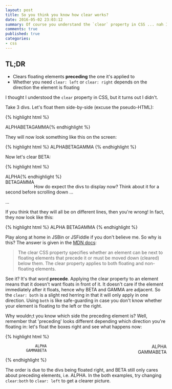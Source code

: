 ```yaml
---
layout: post
title: So you think you know how clear works?
date: 2016-05-02 23:03:12
summary: Of course you understand the `clear` property in CSS ... nah I didn't either.
comments: true
published: true
categories:
- css
---
```

<div class="tldr">
    <h2>TL;DR</h2>
    <ul>
        <li>Clears floating elements <strong>preceding</strong> the one it's applied to</li>
        <li>Whether you need <code>clear: left</code> or <code>clear: right</code> depends on the direction the element is floating</li>
   </ul>
</div>

I thought I understood the `clear` property in CSS, but it turns out I didn't.

Take 3 divs. Let's float them side-by-side (excuse the pseudo-HTML):

{% highlight html %}
<style>
.left {
    float: left;
}
</style>
<div class="left">ALPHA</div>
<div class="left">BETA</div>
<div class="left">GAMMA</div>
{% endhighlight %}

They will now look something like this on the screen:

{% highlight html %}
ALPHABETAGAMMA
{% endhighlight %}

Now let's clear BETA:

{% highlight html %}
<style>
.left {
    float: left;
}
.cleared {
    clear: both;
}
</style>
<div class="left">ALPHA</div>
<div class="left cleared">BETA</div>
<div class="left">GAMMA</div>
{% endhighlight %}

How do expect the divs to display now? Think about it for a second before scrolling down ...

...

If you think that they will all be on different lines, then you're wrong! In fact, they now look like this:

{% highlight html %}
ALPHA
BETAGAMMA
{% endhighlight %}

Play along at home in JSBin or JSFiddle if you don't believe me. So why is this? The answer is given in the [MDN docs](https://developer.mozilla.org/en/docs/Web/CSS/clear):

> The clear CSS property specifies whether an element can be next to floating elements that precede it or must be moved down (cleared) below them. The clear property applies to both floating and non-floating elements.

See it? It's that word __precede__. Applying the clear property to an element means that it doesn't want floats in front of it. It doesn't care if the element immediately after it floats, hence why BETA and GAMMA are adjacent. So the `clear: both` is a slight red herring in that it will only apply in one direction. Using `both` is like safe-guarding in case you don't know whether your element is floating to the left or the right.

Why wouldn;t you know which side the preceding element is? Well, remember that 'preceding' looks different depending which direction you're floating in: let's float the boxes right and see what happens now:

{% highlight html %}
<style>
.right {
    float: right;
}
.cleared {
    clear: both;
}
</style>
<div class="right">ALPHA</div>
<div class="right cleared">BETA</div>
<div class="right">GAMMA</div>

<!-- Now look like: -->

                 ALPHA
             GAMMABETA
{% endhighlight %}

The order is due to the divs being floated right, and BETA still only cares about preceding elements, i.e. ALPHA. In the both examples, try changing `clear:both` to `clear: left` to get a clearer picture.